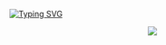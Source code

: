   [![Typing SVG](https://readme-typing-svg.demolab.com/?lines=Hi,+I'm+Neospring;Currently+learning+cyber+security)](https://git.io/typing-svg)
<p align="center">
  <a href="https://skillicons.dev">
    <img src="https://skillicons.dev/icons?i=git,github,kubernetes,docker,aws,bash,css,discord,eclipse,express,vim,flask,go,html,js,kali,md,nextjs,nodejs,notion,obsidian,ps,postman,react,ts,vercel,vscode,wordpress,webflow,windows" />
  </a>
</p>
